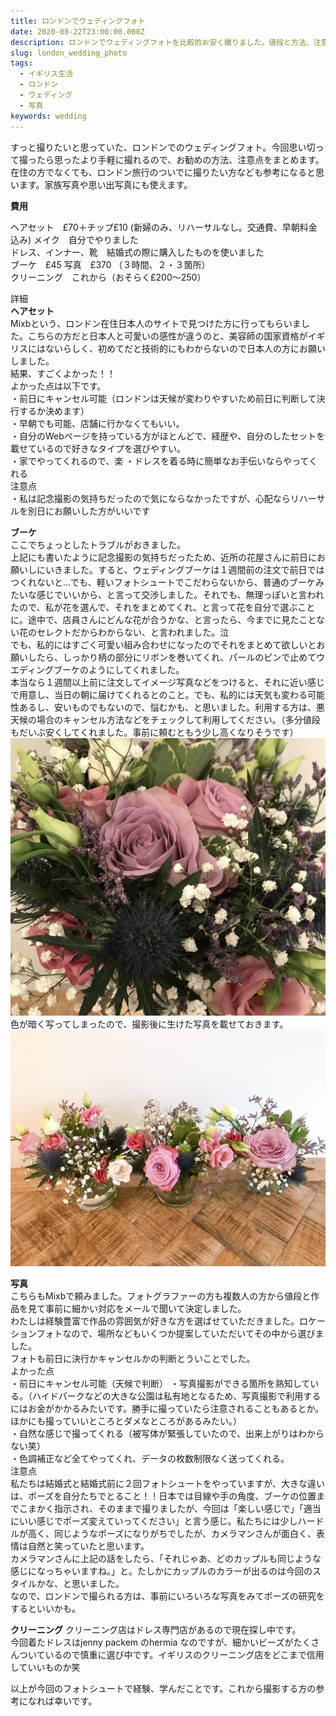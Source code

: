 ```yaml
---
title: ロンドンでウェディングフォト
date: 2020-08-22T23:00:00.000Z
description: ロンドンでウェディングフォトを比較的お安く撮りました。値段と方法、注意点をまとめます。
slug: london_wedding_photo
tags: 
  - イギリス生活
  - ロンドン
  - ウェディング 
  - 写真
keywords: wedding
---   
```


すっと撮りたいと思っていた、ロンドンでのウェディングフォト。今回思い切って撮ったら思ったより手軽に撮れるので、お勧めの方法、注意点をまとめます。在住の方でなくても、ロンドン旅行のついでに撮りたい方なども参考になると思います。家族写真や思い出写真にも使えます。  

**費用**  

ヘアセット　£70＋チップ£10  (新婦のみ、リハーサルなし。交通費、早朝料金込み)
メイク　自分でやりました  
ドレス、インナー、靴　結婚式の際に購入したものを使いました  
ブーケ　£45
写真　£370  （３時間、２・３箇所）  
クリーニング　これから（おそらく£200〜250）  

詳細  
**ヘアセット**  
Mixbという、ロンドン在住日本人のサイトで見つけた方に行ってもらいました。こちらの方だと日本人と可愛いの感性が違うのと、美容師の国家資格がイギリスにはないらしく、初めてだと技術的にもわからないので日本人の方にお願いしました。   
結果、すごくよかった！！  
よかった点は以下です。  
・前日にキャンセル可能（ロンドンは天候が変わりやすいため前日に判断して決行するか決めます）  
・早朝でも可能、店舗に行かなくてもいい。  
・自分のWebページを持っている方がほとんどで、経歴や、自分のしたセットを載せているので好きなタイプを選びやすい。  
・家でやってくれるので、楽
・ドレスを着る時に簡単なお手伝いならやってくれる  
注意点  
・私は記念撮影の気持ちだったので気にならなかったですが、心配ならリハーサルを別日にお願いした方がいいです   
  
**ブーケ**  
ここでちょっとしたトラブルがおきました。  
上記にも書いたように記念撮影の気持ちだったため、近所の花屋さんに前日にお願いしにいきました。すると、ウェディングブーケは１週間前の注文で前日ではつくれないと...でも、軽いフォトシュートでこだわらないから、普通のブーケみたいな感じでいいから、と言って交渉しました。それでも、無理っぽいと言われたので、私が花を選んで、それをまとめてくれ、と言って花を自分で選ぶことに。途中で、店員さんにどんな花が合うかな、と言ったら、今までに見たことない花のセレクトだからわからない、と言われました。泣  
でも、私的にはすごく可愛い組み合わせになったのでそれをまとめて欲しいとお願いしたら、しっかり柄の部分にリボンを巻いてくれ、パールのピンで止めてウエディングブーケのようにしてくれました。  
本当なら１週間以上前に注文してイメージ写真などをつけると、それに近い感じで用意し、当日の朝に届けてくれるとのこと。でも、私的には天気も変わる可能性あるし、安いものでもないので、悩むかも、と思いました。利用する方は、悪天候の場合のキャンセル方法などをチェックして利用してください。（多分値段もだいぶ安くしてくれました。事前に頼むともう少し高くなりそうです）  
![ブーケ](IMG_2017.jpg)  
色が暗く写ってしまったので、撮影後に生けた写真を載せておきます。 
![ブーケ２](IMG_2041.JPG)


**写真**  
こちらもMixbで頼みました。フォトグラファーの方も複数人の方から値段と作品を見て事前に細かい対応をメールで聞いて決定しました。  
わたしは経験豊富で作品の雰囲気が好きな方を選ばせていただきました。ロケーションフォトなので、場所などもいくつか提案していただいてその中から選びました。  
フォトも前日に決行かキャンセルかの判断とういことでした。  
よかった点  
・前日にキャンセル可能（天候で判断）
・写真撮影ができる箇所を熟知している。（ハイドパークなどの大きな公園は私有地となるため、写真撮影で利用するにはお金がかかるみたいです。勝手に撮っていたら注意されることもあるとか。ほかにも撮っていいところとダメなところがあるみたい。）  
・自然な感じで撮ってくれる（被写体が緊張していたので、出来上がりはわからない笑）  
・色調補正など全てやってくれ、データの枚数制限なく送ってくれる。  
注意点  
私たちは結婚式と結婚式前に２回フォトシュートをやっていますが、大きな違いは、ポーズを自分たちでとること！！日本では目線や手の角度、ブーケの位置までこまかく指示され、そのままで撮りましたが、今回は「楽しい感じで」「適当にいい感じでポーズ変えていってください」と言う感じ。私たちには少しハードルが高く、同じようなポーズになりがちでしたが、カメラマンさんが面白く、表情は自然と笑っていたと思います。  
カメラマンさんに上記の話をしたら、「それじゃあ、どのカップルも同じような感じになっちゃいますね。」と。たしかにカップルのカラーが出るのは今回のスタイルかな、と思いました。  
なので、ロンドンで撮られる方は、事前にいろいろな写真をみてポーズの研究をするといいかも。  

**クリーニング**
クリーニング店はドレス専門店があるので現在探し中です。  
今回着たドレスはjenny packem のhermia なのですが、細かいビーズがたくさんついているので慎重に選び中です。イギリスのクリーニング店をどこまで信用していいものか笑  

以上が今回のフォトシュートで経験、学んだことです。これから撮影する方の参考になれば幸いです。